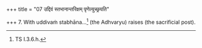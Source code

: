 +++
title = "07 उद्दिवं स्तभानान्तरिक्षम् पृणेत्युच्छ्रयति"

+++
7. With uddivaṁ stabhāna...[^1] (the Adhvaryu) raises (the sacrificial post).

[^1]: TS I.3.6.h.
